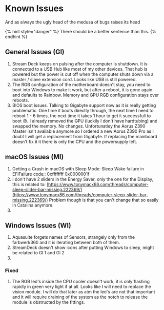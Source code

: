 # Known Issues

And as always the ugly head of the medusa of bugs raises its head

{% hint style="danger" %}
There should be a better sentence than this.
{% endhint %}

## General Issues \(GI\)

1. Stream Deck keeps on pulsing after the computer is shutdown. It is connected to a USB Hub like most of my other devices. That hub is powered but the power is cut off when the computer shuts down via a master / slave extension cord. Looks like USB is still powered.
2. The RGB configuration of the motherboard doesn't stay, you need to boot into Windows to make it work, but after a reboot, it is gone again and defaults to Rainbow. Memory and GPU RGB configuration stays over reboots.
3. BIOS boot issues. Talking to Gigabyte support now as it is really getting problematic. One time it boots directly through, the next time I need to reboot 1 - 6 times, the next time it takes 1 hour to get it successfull to boot 😞. I already removed the GPU \(luckily I don't have hardtubing\) and swapped the memory. No changes. Unfortunatley the Aorus Z390 Master isn't available anymore so I ordered a new Aorus Z390 Pro as I doubt I will get a replacement from Gigabyte. If replacing the mainboard doesn't fix it it there is only the CPU and the powersupply left.

## macOS Issues \(MI\)

1. Getting a Crash in macOS with Sleep Mode: Sleep Wake failure in EFIFailure code:: 0xffffffff 0x0000001f
2. I don't have 2 sliders in the Energy Saver, only the one for the Display, this is related to: [https://www.tonymacx86.com/threads/computer-sleep-slider-bar-missing.222369/](https://www.tonymacx86.com/threads/computer-sleep-slider-bar-missing.222369/) Problem though is that you can't change that so easily in Catalina anymore.
3. 


## Windows Issues \(WI\)

1. Aquasuite forgets names of Sensors, strangely only from the farbwerk360 and it is iterating between both of them.
2. StreamDeck doesn't show icons after putting Windows to sleep, might be related to GI 1 and GI 2
3. 


### Fixed

1. The RGB led's inside the CPU cooler doesn't work, it is only flashing rapidly in green very light if at all. Looks like I will need to replace the vision module. I will do that later as atm the led's are not that important and it will require draining of the system as the notch to release the module is obstructed by the fittings.


